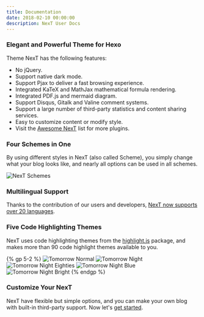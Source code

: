 ```yaml
---
title: Documentation
date: 2018-02-10 00:00:00
description: NexT User Docs
---
```


### Elegant and Powerful Theme for Hexo

Theme NexT has the following features:

* No jQuery.
* Support native dark mode.
* Support Pjax to deliver a fast browsing experience.
* Integrated KaTeX and MathJax mathematical formula rendering.
* Integrated PDF.js and mermaid diagram.
* Support Disqus, Gitalk and Valine comment systems.
* Support a large number of third-party statistics and content sharing services.
* Easy to customize content or modify style.
* Visit the [Awesome NexT](https://github.com/next-theme/awesome-next) list for more plugins.

### Four Schemes in One

By using different styles in NexT (also called Scheme), you simply change what your blog looks like, and nearly all options can be used in all schemes.

![NexT Schemes](https://user-images.githubusercontent.com/16272760/63487983-da41b080-c4df-11e9-951c-64883a8a5e9b.png)

### Multilingual Support

Thanks to the contribution of our users and developers, [NexT now supports over 20 languages](/docs/getting-started/#Choosing-Language).

### Five Code Highlighting Themes

NexT uses code highlighting themes from the [highlight.js](https://highlightjs.org) package, and makes more than 90 code highlight themes available to you.

{% gp 5-2 %}
![Tomorrow Normal](/images/docs/tomorrow.png)
![Tomorrow Night](/images/docs/tomorrow-night.png)
![Tomorrow Night Eighties](/images/docs/tomorrow-night-eighties.png)
![Tomorrow Night Blue](/images/docs/tomorrow-night-blue.png)
![Tomorrow Night Bright](/images/docs/tomorrow-night-bright.png)
{% endgp %}

### Customize Your NexT

NexT have flexible but simple options, and you can make your own blog with built-in third-party support. Now let's [get started](/docs/getting-started/).
